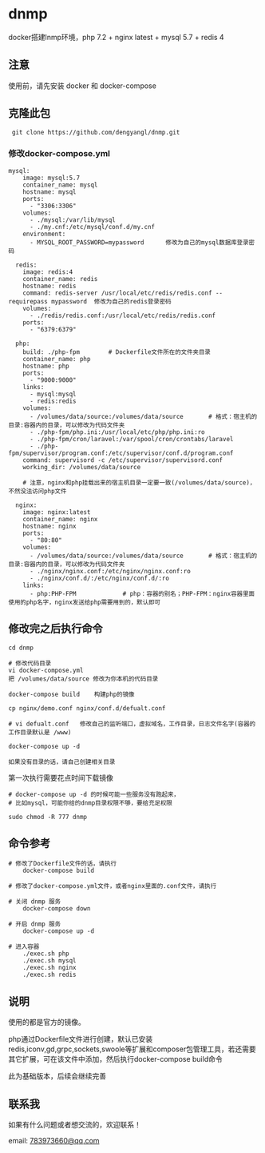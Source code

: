 # dnmp
docker搭建lnmp环境，php 7.2 + nginx latest + mysql 5.7 + redis 4

## 注意
  使用前，请先安装 docker 和 docker-compose
  
##  克隆此包
  
     git clone https://github.com/dengyangl/dnmp.git

### 修改docker-compose.yml
 
    mysql:
        image: mysql:5.7
        container_name: mysql
        hostname: mysql
        ports:
          - "3306:3306"
        volumes:
          - ./mysql:/var/lib/mysql
          - ./my.cnf:/etc/mysql/conf.d/my.cnf
        environment:
          - MYSQL_ROOT_PASSWORD=mypassword      修改为自己的mysql数据库登录密码
    
      redis:
        image: redis:4
        container_name: redis
        hostname: redis
        command: redis-server /usr/local/etc/redis/redis.conf --requirepass mypassword  修改为自己的redis登录密码
        volumes:
          - ./redis/redis.conf:/usr/local/etc/redis/redis.conf
        ports:
          - "6379:6379"
    
      php:
        build: ./php-fpm        # Dockerfile文件所在的文件夹目录
        container_name: php
        hostname: php
        ports:
          - "9000:9000"
        links:
          - mysql:mysql
          - redis:redis
        volumes:
          - /volumes/data/source:/volumes/data/source       # 格式：宿主机的目录:容器内的目录，可以修改为代码文件夹
          - ./php-fpm/php.ini:/usr/local/etc/php/php.ini:ro
          - ./php-fpm/cron/laravel:/var/spool/cron/crontabs/laravel
          - ./php-fpm/supervisor/program.conf:/etc/supervisor/conf.d/program.conf
        command: supervisord -c /etc/supervisor/supervisord.conf
        working_dir: /volumes/data/source
        
        # 注意，nginx和php挂载出来的宿主机目录一定要一致(/volumes/data/source)，不然没法访问php文件
    
      nginx:
        image: nginx:latest
        container_name: nginx
        hostname: nginx
        ports:
          - "80:80"
        volumes:
          - /volumes/data/source:/volumes/data/source       # 格式：宿主机的目录:容器内的目录，可以修改为代码文件夹
          - ./nginx/nginx.conf:/etc/nginx/nginx.conf:ro
          - ./nginx/conf.d/:/etc/nginx/conf.d/:ro
        links:
          - php:PHP-FPM             # php：容器的别名；PHP-FPM：nginx容器里面使用的php名字，nginx发送给php需要用到的，默认即可
   
   
 ## 修改完之后执行命令
  
    cd dnmp
    
    # 修改代码目录
    vi docker-compose.yml
    把 /volumes/data/source 修改为你本机的代码目录
    
    docker-compose build    构建php的镜像

    cp nginx/demo.conf nginx/conf.d/defualt.conf

    # vi defualt.conf   修改自己的监听端口，虚拟域名，工作目录，日志文件名字(容器的工作目录默认是 /www)
    
    docker-compose up -d
    
    如果没有目录的话，请自己创建相关目录
    
 第一次执行需要花点时间下载镜像
  
    # docker-compose up -d 的时候可能一些服务没有跑起来，
    # 比如mysql，可能你给的dnmp目录权限不够，要给充足权限
    
    sudo chmod -R 777 dnmp
    
## 命令参考

    # 修改了Dockerfile文件的话，请执行
        docker-compose build
    
    # 修改了docker-compose.yml文件，或者nginx里面的.conf文件，请执行
    
    # 关闭 dnmp 服务
        docker-compose down
    
    # 开启 dnmp 服务
        docker-compose up -d
        
    # 进入容器
        ./exec.sh php
        ./exec.sh mysql
        ./exec.sh nginx
        ./exec.sh redis
 
 ## 说明
 
   使用的都是官方的镜像。
   
   php通过Dockerfile文件进行创建，默认已安装 redis,iconv,gd,grpc,sockets,swoole等扩展和composer包管理工具，若还需要其它扩展，可在该文件中添加，然后执行docker-compose build命令
 
   此为基础版本，后续会继续完善
 
 ## 联系我
   
   如果有什么问题或者想交流的，欢迎联系！
   
   email: 783973660@qq.com
   